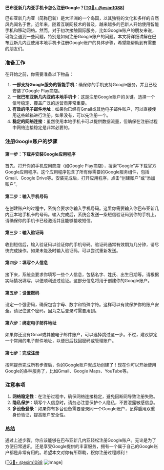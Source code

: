 **巴布亚新几内亚手机卡怎么注册Google？[[TG💪+ @esim1088](https://t.me/s/esim1088)]**

巴布亚新几内亚（简称巴新）是大洋洲的一个岛国，以其独特的文化和多样的自然风光闻名于世。近年来，随着互联网技术的普及，越来越多的巴新人开始使用智能手机和移动网络。然而，对于初次接触国际服务，比如Google账户的朋友来说，可能会遇到一些问题，特别是如何注册Google账户的问题。本文将详细讲解在巴布亚新几内亚使用本地手机卡注册Google账户的具体步骤，希望能帮助到有需要的朋友们。

### 准备工作

在开始之前，你需要准备以下物品：

1. **一部支持Google服务的智能手机**：确保你的手机支持Google服务，并且已经安装了Google Play商店。
2. **一张巴布亚新几内亚的本地手机卡**：这是注册Google账户的关键。选择一个信号稳定、覆盖广泛的运营商非常重要。
3. **有效的电子邮件地址**：如果你已经有Gmail或其他电子邮件账户，可以直接使用这些邮箱进行注册。如果没有，可以先注册一个。
4. **稳定的网络连接**：虽然使用本地手机卡可以提供数据流量，但确保在注册过程中网络连接稳定是非常必要的。

### 注册Google账户的步骤

#### 第一步：下载并安装Google应用程序

首先，打开你的手机应用商店（如Google Play商店），搜索“Google”并下载官方Google应用程序。这个应用程序包含了所有你需要的Google服务组件，包括Gmail、Google Drive等。安装完成后，打开应用程序，点击“创建账户”或“添加账户”。

#### 第二步：输入手机号码

在创建账户的过程中，系统会要求你输入手机号码。这里你需要输入你巴布亚新几内亚本地手机卡的号码。输入完成后，系统会发送一条短信验证码到你的手机上。请确保你的手机卡已经激活并且能够接收短信。

#### 第三步：输入验证码

收到短信后，输入验证码以验证你的手机号码。验证码通常有效期为几分钟，请尽快完成操作。如果未能及时输入验证码，可以尝试重新发送。

#### 第四步：填写个人信息

接下来，系统会要求你填写一些个人信息，包括名字、姓氏、出生日期等。请根据实际情况填写，以便顺利通过验证。这部分信息将用于创建你的Google账户。

#### 第五步：设置密码

设定一个强密码，确保包含字母、数字和特殊字符。这样可以有效保护你的账户安全。请记住这个密码，因为之后登录时需要用到。

#### 第六步：绑定电子邮件地址

如果你还没有Gmail或其他电子邮件账户，可以选择跳过这一步。不过，建议绑定一个常用的电子邮件地址，以便日后找回密码或管理账户。

#### 第七步：完成注册

按照提示完成所有步骤后，你的Google账户就成功创建了！现在你可以开始使用Google的各种服务了，比如Gmail、Google Maps、YouTube等。

### 注意事项

1. **网络稳定性**：在注册过程中，确保网络连接稳定，避免因断网导致注册失败。
2. **隐私保护**：填写个人信息时，请务必注意保护个人隐私，不要泄露敏感信息。
3. **多设备登录**：如果你有多台设备需要登录同一个Google账户，记得启用双重身份验证，提高账户安全性。

### 总结

通过上述步骤，你应该能够在巴布亚新几内亚轻松注册Google账户。无论是为了方便日常通讯，还是享受Google提供的丰富服务，拥有一个属于自己的Google账户都是非常有用的。希望本文对你有所帮助，祝你注册过程顺利！

[[TG💪+ @esim1088](https://t.me/s/esim1088) ![Image](https://i.postimg.cc/4NQfJmqS/Snipaste-2025-05-13-00-14-12.png)]
